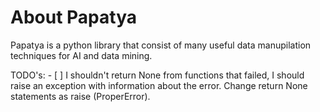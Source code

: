 # About Papatya
Papatya is a python library that consist of many useful data manupilation techniques for AI and data mining.

TODO's:
	- [ ] I shouldn't return None from functions that failed, I should raise an exception with information about the error. Change return None statements as raise (ProperError).
